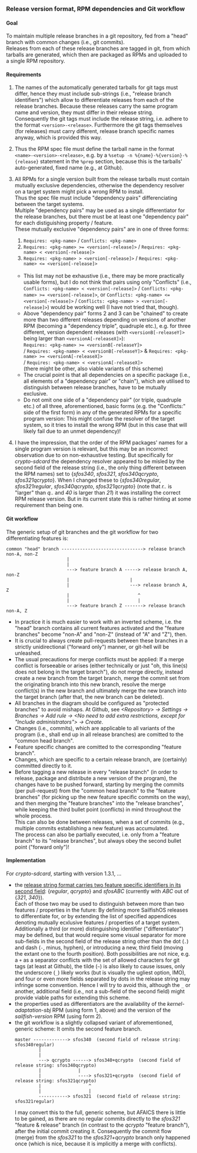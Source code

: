 ### Release version format, RPM dependencies and Git workflow

#### Goal
To maintain multiple release branches in a git repository, fed from a "head" branch with common changes (i.e., git commits).<br />
Releases from each of these release branches are tagged in git, from which tarballs are generated, which then are packaged as RPMs and uploaded to a single RPM repository.

#### Requirements
1. The names of the automatically generated tarballs for git tags must differ, hence they must include sub-strings (i.e., "release branch identifiers") which allow to differentiate releases from each of the release branches.  Because these releases carry the same program name and version, they must differ in their release string.<br />
   Consequently the git tags must include the release string, i.e. adhere to the format `<version>-<release>`.  Furthermore the git tags themselves (for releases) must carry different, release branch specific names anyway, which is provided this way. 
2. Thus the RPM spec file must define the tarball name in the format `<name>-<version>-<release>`, e.g. by a `%setup -n %{name}-%{version}-%{release}` statement in the `%prep` section, because this is the tarballs' auto-generated, fixed name (e.g., at Github). 
3. All RPMs for a single version built from the release tarballs must contain mutually exclusive dependencies, otherwise the dependency resolver on a target system might pick a wrong RPM to install.<br />
   Thus the spec file must include "dependency pairs" differenciating between the target systems.<br />
   Multiple "dependency pairs" may be used as a single differentiator for the release branches, but there  must be at least one "dependency pair" for each distiguishing property / feature.<br />
   These mutually exclusive "dependency pairs" are in one of three forms:
   1. `Requires: <pkg-name>`  /  `Conflicts: <pkg-name>`
   2. `Requires: <pkg-name> >= <version[-release]>`  /  `Requires: <pkg-name> < <version[-release]>`
   3. `Requires: <pkg-name> > <version[-release]>`  /  `Requires: <pkg-name> <= <version[-release]>`
   <br />
   
   * This list may not be exhaustive (i.e., there may be more practically usable forms), but I do not think that pairs using only "Conflicts" (i.e., `Conflicts: <pkg-name> < <version[-release]>` / `Conflicts: <pkg-name> >= <version[-release]>`, or `Conflicts: <pkg-name> <= <version[-release]>` / `Conflicts: <pkg-name> > <version[-release]>`) would be working well (I have not tried that, though).
   * Above "dependency pair" forms 2 and 3 can be "chained" to create more than two different releases depending on versions of another RPM (becoming a "dependency triple", quadruple etc.), e.g. for three different, version dependent releases (with `<versionB[-releaseY]>` being larger than `<versionA[-releaseX]>`):<br />
     `Requires: <pkg-name> >= <versionB[-releaseY]>`<br />
     / `Requires: <pkg-name> < <versionB[-releaseY]>` & `Requires: <pkg-name> >= <versionA[-releaseX]>`<br />
     / `Requires: <pkg-name> < <versionA[-releaseX]>`<br />
     (there might be other, also viable variants of this scheme)
   * The crucial point is that all dependencies on a specific package (i.e., all elements of a "dependency pair" or "chain"), which are utilised to distinguish between release branches, have to be mutually exclusive.
   * Do not omit one side of a "dependency pair" (or triple, quadruple etc.) of all three, aforementioned, basic forms (e.g. the "Conflicts:" side of the first form) in any of the generated RPMs for a specific program version: This might confuse the resolver of the target system, so it tries to install the wrong RPM (but in this case that will likely fail due to an unmet dependency)!
4. I have the impression, that the order of the RPM packages' names for a single program version is relevant, but this may be an incorrect observation due to on non-exhaustive testing.  But specifically for *crypto-sdcard* the dependency resolver appeared to be misled by the second field of the release string (i.e., the only thing different between the RPM names) set to {*sfos340*, *sfos321*, *sfos340qcrypto*, *sfos321qcrypto*}.  When I changed these to {*sfos340regular*, *sfos321regular*, *sfos340qcrypto*, *sfos321qcrypto*} (note that *r..* is "larger" than *q..* and *40* is larger than *21*) it was installing the correct RPM release version.  But in its current state this is rather hinting at some requirement than being one.

#### Git workflow
The generic setup of git branches and the git workflow for two differentiating features is:
```
common "head" branch -------------------------------> release branch non-A, non-Z
                       |
                       |
                       ---> feature branch A -----> release branch A, non-Z
                       |                       |
                       |                       ---> release branch A, Z
                       |                          ^
                       |                          |
                       ---> feature branch Z -------> release branch non-A, Z
```
* In practice it is much easier to work with an inverted scheme, i.e. the "head" branch contains all current features activated and the "feature branches" become "non-A" and "non-Z" (instead of "A" and "Z"), then.
* It is crucial to always create pull-requests between these branches in a strictly unidirectional ("forward only") manner, or git-hell will be unleashed.
* The usual precautions for merge conflicts must be applied: If a merge conflict is forseeable or arises (either technically or just "oh, this line(s) does not belong in the target branch"), do not merge directly, instead create a new branch from the target branch, merge the commit set from the originating branch into this new branch, resolve the merge conflict(s) in the new branch and ultimately merge the new branch into the target branch (after that, the new branch can be deleted).
* All branches in the diagram should be configured as "protected branches" to avoid mishaps.  At Github, see *\<Repository\> -> Settings -> Branches -> Add rule -> \<No need to add extra restrictions, except for "Include administrators"\> -> Create*.
* Changes (i.e., commits), which are applicable to all variants of the program (i.e., shall end up in all release branches) are comitted to the "common head branch".
* Feature specific changes are comitted to the corresponding "feature branch".
* Changes, which are specific to a certain release branch, are (certainly) committed directly to it.
* Before tagging a new release in every "release branch" (in order to release, package and distribute a new version of the program), the changes have to be pushed forward, starting by merging the commits (per pull-request) from the "common head branch" to the "feature branches" (for picking up the new feature specific commits on the way), and then merging the "feature branches" into the "release branches", while keeping the third bullet point (conflicts) in mind throughout the whole process.<br />
  This can also be done between releases, when a set of commits (e.g., multiple commits establishing a new feature) was accumulated.<br />
  The process can also be partially executed, i.e. only from a "feature branch" to its "release branches", but always obey the second bullet point ("forward only")!

#### Implementation
For *crypto-sdcard*, starting with version 1.3.1, ...
* the [release string format carries two feature specific identifiers in its second field](https://github.com/Olf0/crypto-sdcard/blob/master/rpm/crypto-sdcard.spec#L7): {*regular*, *qcrypto*} and *sfosABC* (currently with *ABC* out of {*321*, *340*}).<br />
  Each of those two may be used to distinguish between more than two features / properties in the future: By defining more SailfishOS releases to differentiate for, or by extending the list of specified appendices denoting mutually ecxlusive features / properties of a target system.<br />
  Additionally a third (or more) distinguishing identifier ("differentiator") may be defined, but that would require some visual separator for more sub-fields in the second field of the release string other than the dot (`.`) and dash (`-`, minus, hyphen), or introducing a new, third field (moving the extant one to the fourth position).  Both possibilities are not nice, e.g. a `+` as a separator conflicts with the set of allowed characters for git tags (at least at Github), the tilde (`~`) is also likely to cause issues, only the underscore (`_`) likely works (but is visually the ugliest option, IMO), and four or even more fields separated by dots in the release string may infringe some convention.  Hence I will try to avoid this, although the `_` or another, additional field (i.e., not a sub-field of the second field) might provide viable paths for extending this scheme.
* the properties used as differentiators are the availability of the *kernel-adaptation-sbj* RPM (using form 1, above) and the version of the *sailfish-version* RPM (using form 2).
* the git workflow is a slightly collapsed variant of aforementioned, generic scheme: It omits the second feature branch.
  ```
  master -------------> sfos340  (second field of release string: sfos340regular)
           |
           |
           ---> qcrypto ------> sfos340+qcrypto  (second field of release string: sfos340qcrypto)
           |              |
           |              ----> sfos321+qcrypto  (second field of release string: sfos321qcrypto)
           |                  ^
           |                  |
           -----------> sfos321  (second field of release string: sfos321regular)
  ```
  I may convert this to the full, generic scheme, but AFAICS there is little to be gained, as there are no regular commits directly to the *sfos321* "feature & release" branch (in contrast to the *qcrypto* "feature branch"), after the initial commit creating it.  Consequently the commit flow (merge) from the *sfos321* to the *sfos321+qcrypto* branch only happened once (which is nice, because it is implicitly a merge with conflicts).
